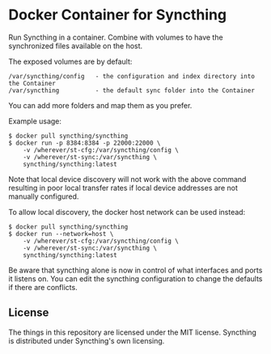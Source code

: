 # Docker Container for Syncthing

Run Syncthing in a container. Combine with volumes to have the synchronized files available on the host.

The exposed volumes are by default:

    /var/syncthing/config   - the configuration and index directory into the Container
    /var/syncthing          - the default sync folder into the Container

You can add more folders and map them as you prefer.

Example usage:

```
$ docker pull syncthing/syncthing
$ docker run -p 8384:8384 -p 22000:22000 \
    -v /wherever/st-cfg:/var/syncthing/config \
    -v /wherever/st-sync:/var/syncthing \
    syncthing/syncthing:latest
```

Note that local device discovery will not work with the above command resulting
in poor local transfer rates if local device addresses are not manually
configured.

To allow local discovery, the docker host network can be used instead:

```
$ docker pull syncthing/syncthing
$ docker run --network=host \
    -v /wherever/st-cfg:/var/syncthing/config \
    -v /wherever/st-sync:/var/syncthing \
    syncthing/syncthing:latest
```

Be aware that syncthing alone is now in control of what interfaces and ports it
listens on. You can edit the syncthing configuration to change the defaults if
there are conflicts.

## License

The things in this repository are licensed under the MIT license.
Syncthing is distributed under Syncthing's own licensing.
